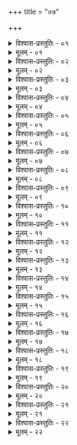 +++
title = "०७"

+++


<details><summary>विश्वास-प्रस्तुतिः - ०१</summary>

०१  अथातः संध्योपासनविधिं व्याख्यास्यामः ॥
</details>

<details><summary>मूलम् - ०१</summary>

०१  अथातः संध्योपासनविधिं व्याख्यास्यामः ॥
</details>

<details><summary>विश्वास-प्रस्तुतिः - ०२</summary>

०२  तीर्थं गत्वाप्रयतो ऽभिषिक्तः प्रयतो वानभिषिक्तःप्रक्षालितपादपाणिर् अप आचम्य सुरभिमत्याब्लिङ्गाभिर्वारुणीभिर् हिरण्यवर्णाभिः पावमानीभिर् व्याहृतिभिर् अन्यैश् चपवित्रैर् आत्मानं प्रोक्ष्य प्रयतो भवति ॥
</details>

<details><summary>मूलम् - ०२</summary>

०२  तीर्थं गत्वाप्रयतो ऽभिषिक्तः प्रयतो वानभिषिक्तःप्रक्षालितपादपाणिर् अप आचम्य सुरभिमत्याब्लिङ्गाभिर्वारुणीभिर् हिरण्यवर्णाभिः पावमानीभिर् व्याहृतिभिर् अन्यैश् चपवित्रैर् आत्मानं प्रोक्ष्य प्रयतो भवति ॥
</details>

<details><summary>विश्वास-प्रस्तुतिः - ०३</summary>

०३  अथाप्य् उदाहरन्ति ।  
अपोवगाहनं स्नानं विहितं सार्ववर्णिकम् ।  
मन्त्रवत्प्रोक्षणं चापि द्विजातीनां विशिष्यते ॥ इति ॥
</details>

<details><summary>मूलम् - ०३</summary>

०३  अथाप्य् उदाहरन्ति ।  
अपोवगाहनं स्नानं विहितं सार्ववर्णिकम् ।  
मन्त्रवत्प्रोक्षणं चापि द्विजातीनां विशिष्यते ॥ इति ॥
</details>

<details><summary>विश्वास-प्रस्तुतिः - ०४</summary>

०४  सर्वकर्मणां चैवारम्भेषु प्राक् संध्योपासनकालाच्चैतेनैव पवित्रसमूहेनात्मानं प्रोक्ष्य प्रयतो भवति ॥
</details>

<details><summary>मूलम् - ०४</summary>

०४  सर्वकर्मणां चैवारम्भेषु प्राक् संध्योपासनकालाच्चैतेनैव पवित्रसमूहेनात्मानं प्रोक्ष्य प्रयतो भवति ॥
</details>

<details><summary>विश्वास-प्रस्तुतिः - ०५</summary>

०५  अथाप्य् उदाहरन्ति । दर्भेष्व् आसीनो दर्भान् धारयमाणःसोदकेन पाणिना प्रत्यङ्मुखः सावित्रीं सहस्रकृत्व आवर्तयेत् ॥
</details>

<details><summary>मूलम् - ०५</summary>

०५  अथाप्य् उदाहरन्ति । दर्भेष्व् आसीनो दर्भान् धारयमाणःसोदकेन पाणिना प्रत्यङ्मुखः सावित्रीं सहस्रकृत्व आवर्तयेत् ॥
</details>

<details><summary>विश्वास-प्रस्तुतिः - ०६</summary>

०६  प्राणायामशो वा शतकृत्वः ॥
</details>

<details><summary>मूलम् - ०६</summary>

०६  प्राणायामशो वा शतकृत्वः ॥
</details>

<details><summary>विश्वास-प्रस्तुतिः - ०७</summary>

०७  उभयतःप्रणवां ससप्तव्याहृतिकां मनसा वा दशकृत्वः ॥
</details>

<details><summary>मूलम् - ०७</summary>

०७  उभयतःप्रणवां ससप्तव्याहृतिकां मनसा वा दशकृत्वः ॥
</details>

<details><summary>विश्वास-प्रस्तुतिः - ०८</summary>

०८  त्रिभिश् च प्राणायामैस् तान्तो ब्रह्महृदयेन ॥
</details>

<details><summary>मूलम् - ०८</summary>

०८  त्रिभिश् च प्राणायामैस् तान्तो ब्रह्महृदयेन ॥
</details>

<details><summary>विश्वास-प्रस्तुतिः - ०९</summary>

०९  वारुणीभ्यां रात्रिम् उपतिष्ठते । इमं मे वरुण । तत् त्वायामीति । द्वाभ्याम् ॥
</details>

<details><summary>मूलम् - ०९</summary>

०९  वारुणीभ्यां रात्रिम् उपतिष्ठते । इमं मे वरुण । तत् त्वायामीति । द्वाभ्याम् ॥
</details>

<details><summary>विश्वास-प्रस्तुतिः - १०</summary>

१०  एवम् एव प्रातः प्राङ्मुखस् तिष्ठन् ॥
</details>

<details><summary>मूलम् - १०</summary>

१०  एवम् एव प्रातः प्राङ्मुखस् तिष्ठन् ॥
</details>

<details><summary>विश्वास-प्रस्तुतिः - ११</summary>

११  मैत्रीभ्याम् अहर् उपतिष्ठते । मित्रस्य चर्षणीधृतः । मित्रोजनान् यातयतीति । द्वाभ्याम् ॥
</details>

<details><summary>मूलम् - ११</summary>

११  मैत्रीभ्याम् अहर् उपतिष्ठते । मित्रस्य चर्षणीधृतः । मित्रोजनान् यातयतीति । द्वाभ्याम् ॥
</details>

<details><summary>विश्वास-प्रस्तुतिः - १२</summary>

१२  सुपूर्वाम् अपि पूर्वाम् उपक्रम्योदित आदित्ये समाप्नुयात् ॥
</details>

<details><summary>मूलम् - १२</summary>

१२  सुपूर्वाम् अपि पूर्वाम् उपक्रम्योदित आदित्ये समाप्नुयात् ॥
</details>

<details><summary>विश्वास-प्रस्तुतिः - १३</summary>

१३  अनस्तमित उपक्रम्य सुपश्चाद् अपि पश्चिमाम् ॥
</details>

<details><summary>मूलम् - १३</summary>

१३  अनस्तमित उपक्रम्य सुपश्चाद् अपि पश्चिमाम् ॥
</details>

<details><summary>विश्वास-प्रस्तुतिः - १४</summary>

१४  संध्ययोश् च संपत्ताव् अहोरात्रयोश् च संतत्यै [k: सन्ततिः] ॥
</details>

<details><summary>मूलम् - १४</summary>

१४  संध्ययोश् च संपत्ताव् अहोरात्रयोश् च संतत्यै [k: सन्ततिः] ॥
</details>

<details><summary>विश्वास-प्रस्तुतिः - १५</summary>

१५  अपि चात्र प्रजापतिगीतौ श्लोकौ भवतः ।  
अनागतां तु ये पूर्वाम् अनतीतां तु पश्चिमाम् ।  
संध्यां नोपासते विप्राः कथं ते ब्राह्मणाः स्मृताः ॥  
सायं प्रातः सदा संध्यां ये विप्रा नो उपासते ।  
कामं तान् धार्मिको राजा शूद्रकर्मसु योजयेद् ॥ इति ॥
</details>

<details><summary>मूलम् - १५</summary>

१५  अपि चात्र प्रजापतिगीतौ श्लोकौ भवतः ।  
अनागतां तु ये पूर्वाम् अनतीतां तु पश्चिमाम् ।  
संध्यां नोपासते विप्राः कथं ते ब्राह्मणाः स्मृताः ॥  
सायं प्रातः सदा संध्यां ये विप्रा नो उपासते ।  
कामं तान् धार्मिको राजा शूद्रकर्मसु योजयेद् ॥ इति ॥
</details>

<details><summary>विश्वास-प्रस्तुतिः - १६</summary>

१६  तत्र सायमतिक्रमे रात्र्युपवासःप्रातरतिक्रमे ऽहरुपवासः ॥
</details>

<details><summary>मूलम् - १६</summary>

१६  तत्र सायमतिक्रमे रात्र्युपवासःप्रातरतिक्रमे ऽहरुपवासः ॥
</details>

<details><summary>विश्वास-प्रस्तुतिः - १७</summary>

१७  स्थानासनफलम् अवाप्नोति ॥
</details>

<details><summary>मूलम् - १७</summary>

१७  स्थानासनफलम् अवाप्नोति ॥
</details>

<details><summary>विश्वास-प्रस्तुतिः - १८</summary>

१८  अथाप्य् उदाहरन्ति ।  
यद् उपस्थकृतं पापं पद्भ्यां वा यत् कृतं भवेत् ।  
बाहुभ्यां मनसा वापि वाचा वा यत् कृतं भवेत् ।  
सायं संध्याम् उपस्थाय तेन तस्मात् प्रमुच्यते ॥
</details>

<details><summary>मूलम् - १८</summary>

१८  अथाप्य् उदाहरन्ति ।  
यद् उपस्थकृतं पापं पद्भ्यां वा यत् कृतं भवेत् ।  
बाहुभ्यां मनसा वापि वाचा वा यत् कृतं भवेत् ।  
सायं संध्याम् उपस्थाय तेन तस्मात् प्रमुच्यते ॥
</details>

<details><summary>विश्वास-प्रस्तुतिः - १९</summary>

१९  रात्र्या चापि संधीयते न चैनं वरुणो गृह्णाति ॥
</details>

<details><summary>मूलम् - १९</summary>

१९  रात्र्या चापि संधीयते न चैनं वरुणो गृह्णाति ॥
</details>

<details><summary>विश्वास-प्रस्तुतिः - २०</summary>

२०  एवम् एव प्रातर् उपस्थाय रात्रिकृतात् पापात् प्रमुच्यते ॥
</details>

<details><summary>मूलम् - २०</summary>

२०  एवम् एव प्रातर् उपस्थाय रात्रिकृतात् पापात् प्रमुच्यते ॥
</details>

<details><summary>विश्वास-प्रस्तुतिः - २१</summary>

२१  अह्ना चापि संधीयते मित्रश् चैनं गोपायत्य् आदित्यश्चैनं स्वर्गं लोकम् उन्नयति ॥
</details>

<details><summary>मूलम् - २१</summary>

२१  अह्ना चापि संधीयते मित्रश् चैनं गोपायत्य् आदित्यश्चैनं स्वर्गं लोकम् उन्नयति ॥
</details>

<details><summary>विश्वास-प्रस्तुतिः - २२</summary>

२२  स एवम् एवाहरहर् अहोरात्रयोः संधिषूपतिष्ठमानोब्रह्मपूतो ब्रह्मभूतो ब्राह्मणः शास्त्रम् अनुवर्तमानो ब्रह्मलोकमभिजयतीति विज्ञायते । ब्रह्मलोकम् अभिजयतीति विज्ञायते ॥
</details>

<details><summary>मूलम् - २२</summary>

२२  स एवम् एवाहरहर् अहोरात्रयोः संधिषूपतिष्ठमानोब्रह्मपूतो ब्रह्मभूतो ब्राह्मणः शास्त्रम् अनुवर्तमानो ब्रह्मलोकमभिजयतीति विज्ञायते । ब्रह्मलोकम् अभिजयतीति विज्ञायते ॥
</details>
